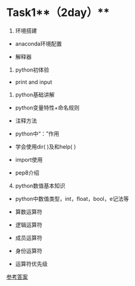 
# Task1**（2day）**

1. 环境搭建

* anaconda环境配置

* 解释器

1. python初体验

* print and input

1. python基础讲解

* python变量特性+命名规则

* 注释方法

* python中“：”作用

* 学会使用dir( )及和help( )

* import使用

* pep8介绍



4. python数值基本知识

* python中数值类型，int，float，bool，e记法等

* 算数运算符

* 逻辑运算符

* 成员运算符

* 身份运算符

* 运算符优先级



[参考答案](./../参考答案)